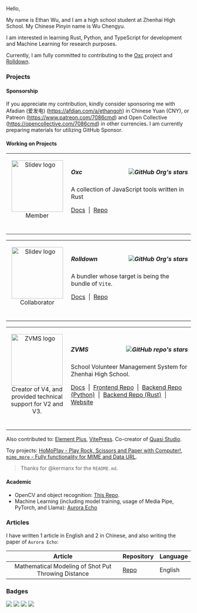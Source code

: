 Hello,

My name is Ethan Wu, and I am a high school student at Zhenhai High School. My Chinese Pinyin name is Wu Chengyu.

I am interested in learning Rust, Python, and TypeScript for development and Machine Learning for research purposes.

Currently, I am fully committed to contributing to the [Oxc](https://github.com/oxc-project/oxc) project and [Rolldown](https://github.com/rolldown/rolldown).

### Projects

#### Sponsorship

If you appreciate my contribution, kindly consider sponsoring me with Afadian (爱发电) (https://afdian.com/a/ethangoh) in Chinese Yuan (CNY), or Patreon (https://www.patreon.com/7086cmd) and Open Collective (https://opencollective.com/7086cmd) in other currencies. I am currently preparing materials for utilizing GitHub Sponsor.

#### Working on Projects


<table><tbody><tr>
<td align="middle" width="170px">

<a href="https://github.com/oxc-project/oxc"><img alt="Slidev logo" src="https://cdn.jsdelivr.net/gh/oxc-project/oxc-assets/round-bubbles.png" width="140"></a><br/>
Member

<br/>

</td>
<td align="left" width="630px">

##### Oxc <img align="right" src="https://img.shields.io/github/stars/oxc-project/oxc?style=flat-square&color=gold" alt="GitHub Org's stars" title="GitHub org's stars">

A collection of JavaScript tools written in Rust

[Docs](https://oxc.rs/) &nbsp;|&nbsp; [Repo](https://github.com/oxc-project/oxc)

<br/>

</td>
</tr></tbody></table>



<!----------------------->


<table><tbody><tr>
<td align="middle" width="170px">

<a href="https://github.com/rolldown/rolldown"><img alt="Slidev logo" src="https://rolldown.rs/rolldown-round.svg" width="140"></a><br/>
Collaborator

<br/>

</td>
<td align="left" width="630px">

##### Rolldown <img align="right" src="https://img.shields.io/github/stars/rolldown?style=flat-square&color=gold" alt="GitHub Org's stars" title="GitHub org's stars">

A bundler whose target is being the bundle of `Vite`.

[Docs](https://rolldown.rs/) &nbsp;|&nbsp; [Repo](https://github.com/rolldown/rolldown)

<br/>

</td>
</tr></tbody></table>



<!----------------------->

<table><tbody><tr>
<td align="middle" width="170px">

<a href="https://github.com/zvms"><img alt="ZVMS logo" src="https://v4.zvms.site/favicon.ico" width="140"></a><br/>
Creator of V4, and provided technical support for V2 and V3.

<br/>

</td>
<td align="left" width="630px">

##### ZVMS <img align="right" src="https://img.shields.io/github/stars/zvms/zvms4-frontend?style=flat-square&color=gold" alt="GitHub repo's stars" title="GitHub repo's stars">

School Volunteer Management System for Zhenhai High School.

[Docs](https://docs.zvms.site/) &nbsp;|&nbsp; [Frontend Repo](https://github.com/zvms/zvms4-frontend) &nbsp;|&nbsp; [Backend Repo (Python)](https://github.com/zvms/zvms4-backend-python) &nbsp;|&nbsp; [Backend Repo (Rust)](https://github.com/zvms/zvms4-backend-rust) &nbsp;|&nbsp; [Website](https://v4.zvms.site/)

<br/>

</td>
</tr></tbody></table>

Also contributed to: [Element Plus](https://github.com/element-plus/element-plus), [VitePress](https://github.com/vuejs/vitepress). Co-creator of [Quasi Studio](https://github.com/Quasi-Studio).

Toy projects: [HoMoPlay - Play Rock, Scissors and Paper with Computer!](https://github.com/7086cmd/HoMoPlay), [`mime_more` - Fully functionality for MIME and Data URL](https://github.com/7086cmd/mime_more).

> Thanks for @kermanx for the `README.md`.

#### Academic

- OpenCV and object recognition: [This Repo](https://github.com/A3-SZInnoX-2024/localization).
- Machine Learning (including model training, usage of Media Pipe, PyTorch, and Llama): [Aurora Echo](https://github.com/zzteam-rccup/aurora-echo)

### Articles

I have written 1 article in English and 2 in Chinese, and also writing the paper of `Aurora Echo`:

| Article | Repository | Language |
| :---: | --- | :-- |
| Mathematical Modeling of Shot Put Throwing Distance | [Repo](https://github.com/7086cmd/shot-put-essay/) | English |

### Badges

<a href="mailto:7086cmd@gmail.com"><img src="https://img.shields.io/badge/-7086cmd@gmail.com-168de2?style=flat-square&logo=mail.ru&logoColor=white"/></a>
<a href="https://discord.com/users/1132827838987386919"><img src="https://img.shields.io/badge/-7086cmd-5662f6?style=flat-square&logo=discord&logoColor=white"/></a>
<a href="https://x.com/@7086cmd"><img src="https://img.shields.io/badge/-7086cmd_-333333?style=flat-square&logo=x&logoColor=white"/></a>
<a href="https://space.bilibili.com/411617788"><img src="https://img.shields.io/badge/-@_7086cmd-00a1d6?style=flat-square&logo=bilibili&logoColor=white"/></a>
